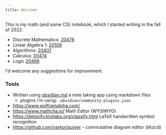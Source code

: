 ```yaml
---
title: Welcome
---
```


This is my math (and some CS) notebook, which I started writing in the fall of 2022.

- Discrete Mathematics: [20476](https://www.openu.ac.il/courses/20476.htm)
- Linear Algebra 1: [20109](https://www.openu.ac.il/courses/20109.htm)
- Algorithms: [20407](https://www-e.openu.ac.il/courses/20407.htm)
- Calculus: [20474](https://www.openu.ac.il/courses/20474.htm)
- Logic [20466](https://www-e.openu.ac.il/courses/20466.htm)

I'd welcome any suggestions for improvement.

### Tools 

- Written using [obsidian.md](https://obsidian.md/) a note taking app using markdown files
	- plugins i'm using: `.obsidian/community-plugins.json`
- https://www.wolframalpha.com/ 
- https://www.mathcha.io/ Math Editor (WYSIWYG)
- https://detexify.kirelabs.org/classify.html LaTeX handwritten symbol recognition
- https://github.com/varkor/quiver - commutative diagram editor (tikzcd)


